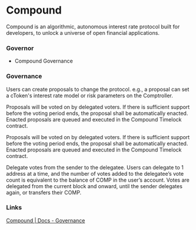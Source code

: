 # Compound

Compound is an algorithmic, autonomous interest rate protocol built for developers, to unlock a universe of open financial applications.

### Governor

- Compound Governance

### Governance

Users can create proposals to change the protocol. e.g., a proposal can set a cToken's interest rate model or risk parameters on the Comptroller.

Proposals will be voted on by delegated voters. If there is sufficient support before the voting period ends, the proposal shall be automatically enacted. Enacted proposals are queued and executed in the Compound Timelock contract.

Proposals will be voted on by delegated voters. If there is sufficient support before the voting period ends, the proposal shall be automatically enacted. Enacted proposals are queued and executed in the Compound Timelock contract.

Delegate votes from the sender to the delegatee. Users can delegate to 1 address at a time, and the number of votes added to the delegatee’s vote count is equivalent to the balance of COMP in the user’s account. Votes are delegated from the current block and onward, until the sender delegates again, or transfers their COMP. 

### Links

[Compound | Docs - Governance](https://compound.finance/docs/governance)